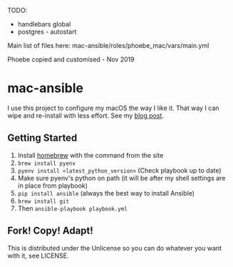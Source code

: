 TODO:
- handlebars global
- postgres - autostart

Main list of files here: mac-ansible/roles/phoebe_mac/vars/main.yml

Phoebe copied and customised - Nov 2019

mac-ansible
===========

I use this project to configure my macOS the way I like it. That way I can wipe
and re-install with less effort. See my
[blog post](https://adamj.eu/tech/2019/03/20/how-i-provision-my-macbook-with-ansible/).

Getting Started
---------------

1. Install [homebrew](http://brew.sh/) with the command from the site
2. `brew install pyenv`
3. `pyenv install <latest_python_version>` (Check playbook up to date)
4. Make sure pyenv's python on path (it will be after my shell settings are in place from playbook)
5. `pip install ansible` (always the best way to install Ansible)
6. `brew install git`
7. Then `ansible-playbook playbook.yml`

Fork! Copy! Adapt!
------------------

This is distributed under the Unlicense so you can do whatever you want with
it, see LICENSE.
